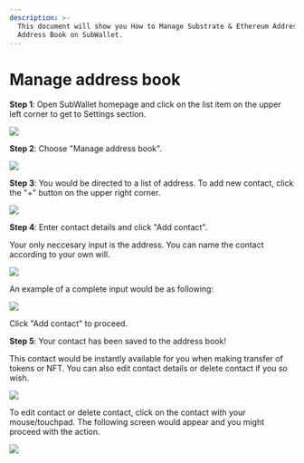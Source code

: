 ```yaml
---
description: >-
  This document will show you How to Manage Substrate & Ethereum Addresses with
  Address Book on SubWallet.
---
```


# Manage address book

**Step 1**: Open SubWallet homepage and click on the list item on the upper left corner to get to Settings section.

![](<../.gitbook/assets/image (112).png>)



**Step 2**: Choose "Manage address book".

![](<../.gitbook/assets/image (113).png>)



**Step 3**: You would be directed to a list of address. To add new contact, click the "+" button on the upper right corner.

![](https://files.gitbook.com/v0/b/gitbook-x-prod.appspot.com/o/spaces%2F2zseowhOCGE5xsJFb2z5%2Fuploads%2FEwrwZqoJgvbrU9vKpnha%2FScreenshot\_6.png?alt=media\&token=2b7a2d12-134f-412f-862e-ee864370e8a6)



**Step 4**: Enter contact details and click "Add contact".&#x20;

Your only neccesary input is the address. You can name the contact according to your own will.

![](<../.gitbook/assets/image (165) (1) (1).png>)

An example of a complete input would be as following:

![](<../.gitbook/assets/image (166) (1) (1).png>)

Click "Add contact" to proceed.&#x20;



**Step 5**: Your contact has been saved to the address book!

This contact would be instantly available for you when making transfer of tokens or NFT. You can also edit contact details or delete contact if you so wish.&#x20;

![](<../.gitbook/assets/image (167) (1).png>)

To edit contact or delete contact, click on the contact with your mouse/touchpad. The following screen would appear and you might proceed with the action.

![](<../.gitbook/assets/image (157) (1) (1).png>)
